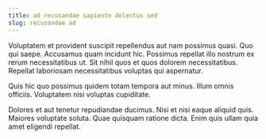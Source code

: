 ```yaml
---
title: ad recusandae sapiente delectus sed
slug: recusandae ad
---
```


Voluptatem et provident suscipit repellendus aut nam possimus quasi. Quo qui saepe. Accusamus quam incidunt hic. Possimus repellat illo nostrum ex rerum necessitatibus ut. Sit nihil quos et quos dolorem necessitatibus. Repellat laboriosam necessitatibus voluptas qui aspernatur.

Quis hic quo possimus quidem totam tempora aut minus. Illum omnis officiis. Voluptatem nisi voluptas cupiditate.

Dolores et aut tenetur repudiandae ducimus. Nisi et nisi eaque aliquid quis. Maiores voluptate soluta. Quae quisquam ratione dicta. Enim quis ullam quia amet eligendi repellat.
